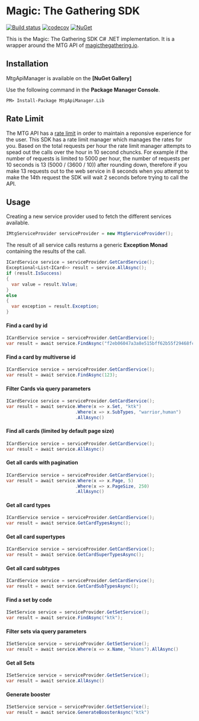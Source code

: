 # Magic: The Gathering SDK

[![Build status](https://ci.appveyor.com/api/projects/status/pb5y2hxl53yo9lwu?svg=true)](https://ci.appveyor.com/project/adback03/mtg-sdk-dotnet)
[![codecov](https://codecov.io/gh/MagicTheGathering/mtg-sdk-dotnet/branch/master/graph/badge.svg)](https://codecov.io/gh/MagicTheGathering/mtg-sdk-dotnet)
[![NuGet](https://img.shields.io/badge/nuget-v2.1.0-blue.svg)](https://www.nuget.org/packages/MtgApiManager.Lib/)

This is the Magic: The Gathering SDK C# .NET implementation. It is a wrapper around the MTG API of [magicthegathering.io](http://magicthegathering.io/).

## Installation

MtgApiManager is available on the **[NuGet Gallery]**

Use the following command in the **Package Manager Console**.
```
PM> Install-Package MtgApiManager.Lib
```
## Rate Limit
The MTG API has a [rate limit](https://docs.magicthegathering.io/#documentationrate_limits) in order to maintain a reponsive experience for the user. This SDK has a rate limit manager which manages the rates for you. Based on the total requests per hour the rate limit manager attempts to spead out the calls over the hour in 10 second chuncks. For example if the number of requests is limited to 5000 per hour, the number of requests per 10 seconds is 13 (5000 / (3600 / 10)) after rounding down, therefore if you make 13 requests out to the web service in 8 seconds when you attempt to make the 14th request the SDK will wait 2 seconds before trying to call the API.
## Usage
Creating a new service provider used to fetch the different services available.
```cs
IMtgServiceProvider serviceProvider = new MtgServiceProvider();
```
The result of all service calls resturns a generic **Exception Monad** containing the results of the call.
```cs
ICardService service = serviceProvider.GetCardService();
Exceptional<List<ICard>> result = service.AllAsync();
if (result.IsSuccess)
{
  var value = result.Value;
}
else
{
  var exception = result.Exception;
}
```
#### Find a card by id
```cs
ICardService service = serviceProvider.GetCardService();
var result = await service.FindAsync("f2eb06047a3a8e515bff62b55f29468fcde6332a");
```
#### Find a card by multiverse id
```cs
ICardService service = serviceProvider.GetCardService();
var result = await service.FindAsync(123);
```
#### Filter Cards via query parameters
```cs
ICardService service = serviceProvider.GetCardService();
var result = await service.Where(x => x.Set, "ktk")
                          .Where(x => x.SubTypes, "warrior,human")
                          .AllAsync()                  
```    
#### Find all cards (limited by default page size)
```cs
ICardService service = serviceProvider.GetCardService();
var result = await service.AllAsync()
```      
#### Get all cards with pagination
```cs
ICardService service = serviceProvider.GetCardService();
var result = await service.Where(x => x.Page, 5)
                          .Where(x => x.PageSize, 250)
                          .AllAsync()
```
#### Get all card types
```cs
ICardService service = serviceProvider.GetCardService();
var result = await service.GetCardTypesAsync();
```
#### Get all card supertypes
```cs
ICardService service = serviceProvider.GetCardService();
var result = await service.GetCardSuperTypesAsync();
```
#### Get all card subtypes
```cs
ICardService service = serviceProvider.GetCardService();
var result = await service.GetCardSubTypesAsync();
```
#### Find a set by code
```cs
ISetService service = serviceProvider.GetSetService();
var result = await service.FindAsync("ktk");
```    
#### Filter sets via query parameters
```cs
ISetService service = serviceProvider.GetSetService();
var result = await service.Where(x => x.Name, "khans").AllAsync()
```     
#### Get all Sets
```cs
ISetService service = serviceProvider.GetSetService();
var result = await service.AllAsync()
```
#### Generate booster
```cs
ISetService service = serviceProvider.GetSetService();
var result = await service.GenerateBoosterAsync("ktk")
```
